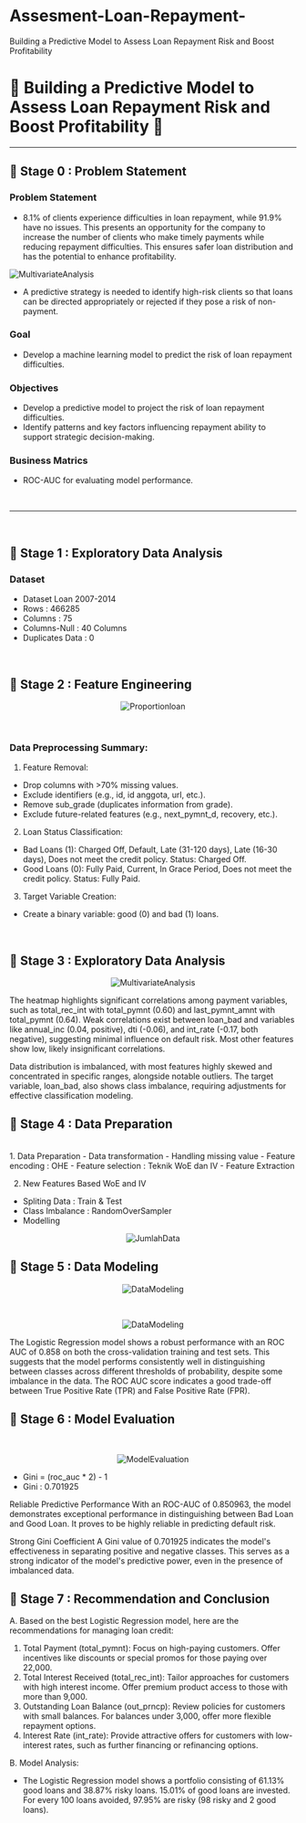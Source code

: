 # Assesment-Loan-Repayment-
Building a Predictive Model to Assess Loan Repayment Risk and Boost Profitability


# 🛒 **Building a Predictive Model to Assess Loan Repayment Risk and Boost Profitability** 🛒
---
## 📂 **Stage 0 : Problem Statement**
### Problem Statement
- 8.1% of clients experience difficulties in loan repayment, while 91.9% have no issues. This presents an opportunity for the company to increase the number of clients who make timely payments while reducing repayment difficulties. This ensures safer loan distribution and has the potential to enhance profitability.
  <p align="center">
<img src="https://github.com/user-attachments/assets/4d96feab-b5ac-42e4-a8c4-2ee9eb8c5f34"
 alt="MultivariateAnalysis">
</p>

- A predictive strategy is needed to identify high-risk clients so that loans can be directed appropriately or rejected if they pose a risk of non-payment.

### Goal
- Develop a machine learning model to predict the risk of loan repayment difficulties.

### Objectives
- Develop a predictive model to project the risk of loan repayment difficulties.
- Identify patterns and key factors influencing repayment ability to support strategic decision-making.
  
### Business Matrics
-  ROC-AUC for evaluating model performance.
<br>

---
<br>

## 📂 **Stage 1 : Exploratory Data Analysis**
### Dataset
- Dataset Loan 2007-2014
- Rows : 466285
- Columns : 75
- Columns-Null : 40 Columns
- Duplicates Data : 0
</p>
<br>

## 📂 **Stage 2 : Feature Engineering**
<p align="center">
<img src="https://github.com/user-attachments/assets/886250d9-6221-458f-90e0-e0fa18128d66"
 alt="Proportionloan">
</p>
<br>

### Data Preprocessing Summary:

1. Feature Removal:
- Drop columns with >70% missing values.
- Exclude identifiers (e.g., id, id anggota, url, etc.).
- Remove sub_grade (duplicates information from grade).
- Exclude future-related features (e.g., next_pymnt_d, recovery, etc.).

2. Loan Status Classification:
- Bad Loans (1): Charged Off, Default, Late (31-120 days), Late (16-30 days), Does not meet the credit policy. Status: Charged Off.
- Good Loans (0): Fully Paid, Current, In Grace Period, Does not meet the credit policy. Status: Fully Paid.

3. Target Variable Creation:
- Create a binary variable: good (0) and bad (1) loans.
<br>

## 📂 **Stage 3 : Exploratory Data Analysis**
<p align="center">
<img src="https://github.com/user-attachments/assets/6fcab117-4c78-4587-bccd-ab6a5f1dabca"
 alt="MultivariateAnalysis">
</p>

The heatmap highlights significant correlations among payment variables, such as total_rec_int with total_pymnt (0.60) and last_pymnt_amnt with total_pymnt (0.64). Weak correlations exist between loan_bad and variables like annual_inc (0.04, positive), dti (-0.06), and int_rate (-0.17, both negative), suggesting minimal influence on default risk. Most other features show low, likely insignificant correlations.

Data distribution is imbalanced, with most features highly skewed and concentrated in specific ranges, alongside notable outliers. The target variable, loan_bad, also shows class imbalance, requiring adjustments for effective classification modeling.
<br>

## 📂 **Stage 4 : Data Preparation**
<br>
1. Data Preparation
- Data transformation
- Handling missing value
- Feature encoding : OHE
- Feature selection : Teknik WoE dan IV
- Feature Extraction

2. New Features Based WoE and IV
- Spliting Data : Train & Test
- Class Imbalance : RandomOverSampler
- Modelling

<p align="center">
<img src="https://github.com/user-attachments/assets/d528b2c7-b2ed-4699-9968-56384d4ba2ae"
 alt="JumlahData">

## 📂 **Stage 5 : Data Modeling**

<p align="center">
<img src="https://github.com/user-attachments/assets/26c4db70-addd-41d5-9fe5-2fbc55f347f4"
 alt="DataModeling">
</p>

<br>
 <p align="center">
<img src="https://github.com/user-attachments/assets/6f647df2-fd8e-44d4-800b-aa9b417d7bfe"
 alt="DataModeling">
 </p>
 
The Logistic Regression model shows a robust performance with an ROC AUC of 0.858 on both the cross-validation training and test sets. This suggests that the model performs consistently well in distinguishing between classes across different thresholds of probability, despite some imbalance in the data. The ROC AUC score indicates a good trade-off between True Positive Rate (TPR) and False Positive Rate (FPR).

## 📂 **Stage 6 : Model Evaluation**

<br>
 <p align="center">
<img src="https://github.com/user-attachments/assets/a6002c17-e51f-436f-89a8-85781c252391"
 alt="ModelEvaluation">
 </p>

- Gini = (roc_auc * 2) - 1
- Gini : 0.701925

Reliable Predictive Performance
With an ROC-AUC of 0.850963, the model demonstrates exceptional performance in distinguishing between Bad Loan and Good Loan. It proves to be highly reliable in predicting default risk.

Strong Gini Coefficient
A Gini value of 0.701925 indicates the model's effectiveness in separating positive and negative classes. This serves as a strong indicator of the model's predictive power, even in the presence of imbalanced data.

## 📂 **Stage 7 : Recommendation and Conclusion**

A. Based on the best Logistic Regression model, here are the recommendations for managing loan credit:
1. Total Payment (total_pymnt): Focus on high-paying customers. Offer incentives like discounts or special promos for those paying over 22,000.
2. Total Interest Received (total_rec_int): Tailor approaches for customers with high interest income. Offer premium product access to those with more than 9,000.
3. Outstanding Loan Balance (out_prncp): Review policies for customers with small balances. For balances under 3,000, offer more flexible repayment options.
4. Interest Rate (int_rate): Provide attractive offers for customers with low-interest rates, such as further financing or refinancing options.

B. Model Analysis: 
- The Logistic Regression model shows a portfolio consisting of 61.13% good loans and 38.87% risky loans. 15.01% of good loans are invested. For every 100 loans avoided, 97.95% are risky (98 risky and 2 good loans).


